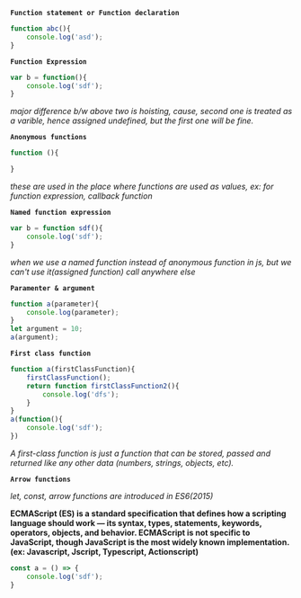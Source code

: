 **`Function statement or Function declaration`**
```js
function abc(){
    console.log('asd');
}
```

**`Function Expression`**
```js
var b = function(){
    console.log('sdf');
}
```

*major difference b/w above two is hoisting, cause, second one is treated as a varible, hence assigned undefined, but the first one will be fine.*


**`Anonymous functions`**
```js
function (){

}
```

*these are used in the place where functions are used as values, ex: for function expression, callback function*


**`Named function expression`**
```js
var b = function sdf(){
    console.log('sdf');
}
```

*when we use a named function instead of anonymous function in js, but we can't use it(assigned function) call anywhere else*

**`Paramenter & argument`**

```js
function a(parameter){
    console.log(parameter);
}
let argument = 10;
a(argument);
```

**`First class function`**


```js
function a(firstClassFunction){
    firstClassFunction();
    return function firstClassFunction2(){
        console.log('dfs');
    }
}
a(function(){
    console.log('sdf');
})
```

*A first-class function is just a function that can be stored, passed and returned like any other data (numbers, strings, objects, etc).*


**`Arrow functions`**

*let, const, arrow functions are introduced in ES6(2015)*

**ECMAScript (ES) is a standard specification that defines how a scripting language should work — its syntax, types, statements, keywords, operators, objects, and behavior. ECMAScript is not specific to JavaScript, though JavaScript is the most widely known implementation. (ex: Javascript, Jscript, Typescript, Actionscript)**

```js
const a = () => {
    console.log('sdf');
}
```

